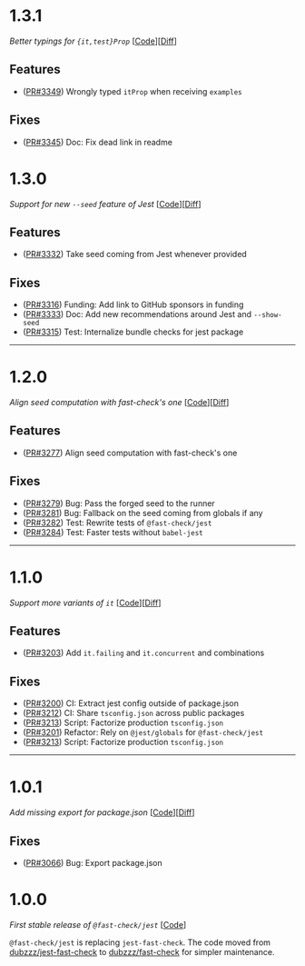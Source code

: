 # 1.3.1

_Better typings for `{it,test}Prop`_
[[Code](https://github.com/dubzzz/fast-check/tree/jest%2Fv1.3.1)][[Diff](https://github.com/dubzzz/fast-check/compare/jest%2Fv1.3.0...jest%2Fv1.3.1)]

## Features

- ([PR#3349](https://github.com/dubzzz/fast-check/pull/3349)) Wrongly typed `itProp` when receiving `examples`

## Fixes

- ([PR#3345](https://github.com/dubzzz/fast-check/pull/3345)) Doc: Fix dead link in readme

# 1.3.0

_Support for new `--seed` feature of Jest_
[[Code](https://github.com/dubzzz/fast-check/tree/jest%2Fv1.3.0)][[Diff](https://github.com/dubzzz/fast-check/compare/jest%2Fv1.2.0...jest%2Fv1.3.0)]

## Features

- ([PR#3332](https://github.com/dubzzz/fast-check/pull/3332)) Take seed coming from Jest whenever provided

## Fixes

- ([PR#3316](https://github.com/dubzzz/fast-check/pull/3316)) Funding: Add link to GitHub sponsors in funding
- ([PR#3333](https://github.com/dubzzz/fast-check/pull/3333)) Doc: Add new recommendations around Jest and `--show-seed`
- ([PR#3315](https://github.com/dubzzz/fast-check/pull/3315)) Test: Internalize bundle checks for jest package

---

# 1.2.0

_Align seed computation with fast-check's one_
[[Code](https://github.com/dubzzz/fast-check/tree/jest%2Fv1.2.0)][[Diff](https://github.com/dubzzz/fast-check/compare/jest%2Fv1.1.0...jest%2Fv1.2.0)]

## Features

- ([PR#3277](https://github.com/dubzzz/fast-check/pull/3277)) Align seed computation with fast-check's one

## Fixes

- ([PR#3279](https://github.com/dubzzz/fast-check/pull/3279)) Bug: Pass the forged seed to the runner
- ([PR#3281](https://github.com/dubzzz/fast-check/pull/3281)) Bug: Fallback on the seed coming from globals if any
- ([PR#3282](https://github.com/dubzzz/fast-check/pull/3282)) Test: Rewrite tests of `@fast-check/jest`
- ([PR#3284](https://github.com/dubzzz/fast-check/pull/3284)) Test: Faster tests without `babel-jest`

---

# 1.1.0

_Support more variants of `it`_
[[Code](https://github.com/dubzzz/fast-check/tree/jest%2Fv1.1.0)][[Diff](https://github.com/dubzzz/fast-check/compare/jest%2Fv1.0.1...jest%2Fv1.1.0)]

## Features

- ([PR#3203](https://github.com/dubzzz/fast-check/pull/3203)) Add `it.failing` and `it.concurrent` and combinations

## Fixes

- ([PR#3200](https://github.com/dubzzz/fast-check/pull/3200)) CI: Extract jest config outside of package.json
- ([PR#3212](https://github.com/dubzzz/fast-check/pull/3212)) CI: Share `tsconfig.json` across public packages
- ([PR#3213](https://github.com/dubzzz/fast-check/pull/3213)) Script: Factorize production `tsconfig.json`
- ([PR#3201](https://github.com/dubzzz/fast-check/pull/3201)) Refactor: Rely on `@jest/globals` for `@fast-check/jest`
- ([PR#3213](https://github.com/dubzzz/fast-check/pull/3213)) Script: Factorize production `tsconfig.json`

---

# 1.0.1

_Add missing export for package.json_
[[Code](https://github.com/dubzzz/fast-check/tree/jest%2Fv1.0.1)][[Diff](https://github.com/dubzzz/fast-check/compare/jest%2Fv1.0.0...jest%2Fv1.0.1)]

## Fixes

- ([PR#3066](https://github.com/dubzzz/fast-check/pull/3066)) Bug: Export package.json

# 1.0.0

_First stable release of `@fast-check/jest`_
[[Code](https://github.com/dubzzz/fast-check/tree/jest%2Fv1.0.0)]

`@fast-check/jest` is replacing `jest-fast-check`. The code moved from [dubzzz/jest-fast-check](https://github.com/dubzzz/jest-fast-check/) to [dubzzz/fast-check](https://github.com/dubzzz/fast-check/) for simpler maintenance.
